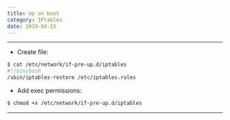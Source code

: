 ```yaml
---
title: Up on boot
category: IPtables
date: 2019-04-15
---
```


-----

* Create file:
```bash
$ cat /etc/network/if-pre-up.d/iptables
#!/bin/bash
/sbin/iptables-restore /etc/iptables.rules
```

* Add exec permissions:
```bash
$ chmod +x /etc/network/if-pre-up.d/iptables
```

-----
